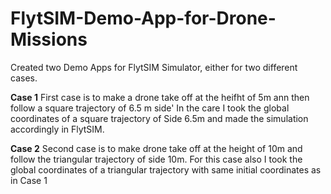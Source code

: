 # FlytSIM-Demo-App-for-Drone-Missions
Created two Demo Apps for FlytSIM Simulator, either for two different cases. 


**Case 1**
First case is to make a drone take off at the heifht of 5m ann then follow a square trajectory of 6.5 m side'
In the care I took the global coordinates of a square trajectory of Side 6.5m and made the simulation accordingly in FlytSIM.

**Case 2**
Second case is to make drone take off at the height of 10m and follow the triangular trajectory of side 10m.
For this case also I took the global coordinates of a triangular trajectory with same initial coordinates as in Case 1
